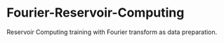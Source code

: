 # Fourier-Reservoir-Computing

Reservoir Computing training with Fourier transform as data preparation.
